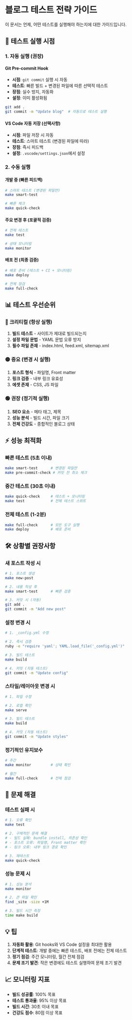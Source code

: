 # 블로그 테스트 전략 가이드

이 문서는 언제, 어떤 테스트를 실행해야 하는지에 대한 가이드입니다.

## 🎯 테스트 실행 시점

### 1. **자동 실행 (권장)**

#### Git Pre-commit Hook
- **시점**: `git commit` 실행 시 자동
- **테스트**: 빠른 빌드 + 변경된 파일에 따른 선택적 테스트
- **장점**: 실수 방지, 자동화
- **설정**: 이미 활성화됨

```bash
git add .
git commit -m "Update blog"  # 자동으로 테스트 실행
```

#### VS Code 자동 저장 (선택사항)
- **시점**: 파일 저장 시 자동
- **테스트**: 스마트 테스트 (변경된 파일에 따라)
- **장점**: 즉시 피드백
- **설정**: `.vscode/settings.json`에서 설정

### 2. **수동 실행**

#### 개발 중 (빠른 피드백)
```bash
# 스마트 테스트 (변경된 파일만)
make smart-test

# 빠른 체크
make quick-check
```

#### 주요 변경 후 (포괄적 검증)
```bash
# 전체 테스트
make test

# 상태 모니터링
make monitor
```

#### 배포 전 (최종 검증)
```bash
# 배포 준비 (테스트 + CI + 모니터링)
make deploy

# 전체 점검
make full-check
```

## 📊 테스트 우선순위

### 🔴 **크리티컬 (항상 실행)**
1. **빌드 테스트** - 사이트가 제대로 빌드되는지
2. **설정 파일 문법** - YAML 문법 오류 방지
3. **필수 파일 존재** - index.html, feed.xml, sitemap.xml

### 🟡 **중요 (변경 시 실행)**
1. **포스트 형식** - 파일명, Front matter
2. **링크 검증** - 내부 링크 유효성
3. **에셋 존재** - CSS, JS 파일

### 🟢 **권장 (정기적 실행)**
1. **SEO 요소** - 메타 태그, 제목
2. **성능 분석** - 빌드 시간, 파일 크기
3. **전체 건강도** - 종합적인 블로그 상태

## ⚡ 성능 최적화

### 빠른 테스트 (5초 이내)
```bash
make smart-test      # 변경된 파일만
make pre-commit-check # 커밋 전 최소 체크
```

### 중간 테스트 (30초 이내)
```bash
make quick-check     # 테스트 + 모니터링
make test            # 전체 테스트 스위트
```

### 전체 테스트 (1-2분)
```bash
make full-check      # 모든 도구 실행
make deploy          # 배포 준비
```

## 🛠️ 상황별 권장사항

### 새 포스트 작성 시
```bash
# 1. 포스트 생성
make new-post

# 2. 내용 작성 후
make smart-test      # 빠른 검증

# 3. 커밋 시 (자동)
git add .
git commit -m "Add new post"
```

### 설정 변경 시
```bash
# 1. _config.yml 수정

# 2. 즉시 검증
ruby -e "require 'yaml'; YAML.load_file('_config.yml')"

# 3. 빌드 테스트
make build

# 4. 커밋 (자동 테스트)
git commit -m "Update config"
```

### 스타일/레이아웃 변경 시
```bash
# 1. 파일 수정

# 2. 로컬 확인
make serve

# 3. 빌드 테스트
make build

# 4. 커밋 (자동 테스트)
git commit -m "Update styles"
```

### 정기적인 유지보수
```bash
# 주간
make monitor         # 상태 확인

# 월간
make full-check      # 전체 점검
```

## 🚨 문제 해결

### 테스트 실패 시
```bash
# 1. 오류 확인
make test

# 2. 구체적인 문제 해결
# - 빌드 실패: bundle install, 의존성 확인
# - 포스트 오류: 파일명, Front matter 확인
# - 링크 오류: 내부 링크 경로 확인

# 3. 재테스트
make quick-check
```

### 성능 문제 시
```bash
# 1. 성능 분석
make monitor

# 2. 큰 파일 확인
find _site -size +1M

# 3. 빌드 시간 측정
time make build
```

## 💡 팁

1. **자동화 활용**: Git hooks와 VS Code 설정을 최대한 활용
2. **단계적 테스트**: 개발 중에는 빠른 테스트, 배포 전에는 전체 테스트
3. **정기 점검**: 주간 모니터링, 월간 전체 점검
4. **문제 조기 발견**: 작은 변경에도 테스트 실행하여 문제 조기 발견

## 📈 모니터링 지표

- **빌드 성공률**: 100% 목표
- **테스트 통과율**: 95% 이상 목표
- **빌드 시간**: 30초 이내 목표
- **건강도 점수**: 80점 이상 목표
